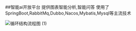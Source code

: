 ##智能ai开放平台
提供图表智能分析,智能问答
使用了SpringBoot,RabbitMq,Dubbo,Nacos,Mybatis,Mysql等主流技术


![循环结构流程图 (1)](https://github.com/chenyelihai/ai-work-back/assets/120656942/19343832-db2a-4f70-81f3-2909c7ae09b1)
